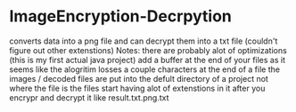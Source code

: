 # ImageEncryption-Decrpytion
converts data into a png file and can decrypt them into a txt file (couldn't figure out other extenstions)
Notes:
there are probably alot of optimizations (this is my first actual java project)
  add a buffer at the end of your files as it seems like the alogritim losses a couple characters at the end of a file
  the images / decoded files are put into the defult directory of a project not where the file is
  the files start having alot of extenstions in it after you encrypr and decrypt it like result.txt.png.txt
